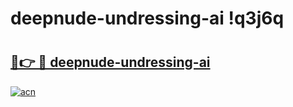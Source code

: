# deepnude-undressing-ai !q3j6q

# <h2><a href="https://zu5b8w.esa.edu.pl?title=deepnude-undressing-ai&ref=q3j6q">🔗👉 🔴 deepnude-undressing-ai</a></h2>

[![acn](https://github.com/user-attachments/assets/0f9c940e-d8b0-45ae-aac7-cd30a18b3e1c)](https://zu5b8w.esa.edu.pl?title=deepnude-undressing-ai&ref=q3j6q)

